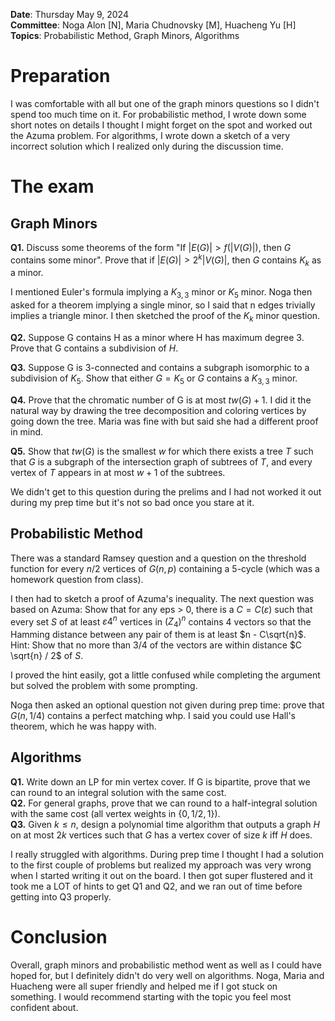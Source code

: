 **Date**: Thursday May 9, 2024\
**Committee**: Noga Alon [N], Maria Chudnovsky [M], Huacheng Yu [H]\
**Topics**: Probabilistic Method, Graph Minors, Algorithms

# Preparation

I was comfortable with all but one of the graph minors questions so I didn't spend too much time on it. For probabilistic method, I wrote down some short notes on details I thought I might forget on the spot and worked out the Azuma problem. For algorithms, I wrote down a sketch of a very incorrect solution which I realized only during the discussion time. 

# The exam
## Graph Minors

**Q1.** Discuss some theorems of the form "If $|E(G)| > f(|V(G)|)$, then $G$ contains some minor". Prove that if $|E(G)| > 2^k |V(G)|$, then $G$ contains $K_k$ as a minor. 

I mentioned Euler's formula implying a $K_{3,3}$ minor or $K_5$ minor. Noga then asked for a theorem implying a single minor, so I said that n edges trivially implies a triangle minor. I then sketched the proof of the $K_k$ minor question.

**Q2.** Suppose G contains H as a minor where H has maximum degree 3. Prove that G contains a subdivision of $H$.

**Q3.** Suppose G is $3$-connected and contains a subgraph isomorphic to a subdivision of $K_5$. Show that either $G = K_5$ or $G$ contains a $K_{3,3}$ minor. 

**Q4.** Prove that the chromatic number of G is at most $tw(G) + 1$. 
I did it the natural way by drawing the tree decomposition and coloring vertices by going down the tree. Maria was fine with but said she had a different proof in mind.

**Q5.** Show that $tw(G)$ is the smallest $w$ for which there exists a tree $T$ such that $G$ is a subgraph of the intersection graph of subtrees of $T$, and every vertex of $T$ appears in at most $w+1$ of the subtrees. 

We didn't get to this question during the prelims and I had not worked it out during my prep time but it's not so bad once you stare at it. 

## Probabilistic Method

There was a standard Ramsey question and a question on the threshold function for every $n/2$ vertices of $G(n,p)$ containing a 5-cycle (which was a homework question from class). 

I then had to sketch a proof of Azuma's inequality. The next question was based on Azuma:
Show that for any eps > 0, there is a $C = C(\varepsilon)$ such that every set $S$ of at least $\varepsilon  4^n$ vertices in $(Z_4)^n$ contains $4$ vectors so that the Hamming distance between any pair of them is at least $n - C\sqrt{n}$. Hint: Show that no more than $3/4$ of the vectors are within distance $C \sqrt{n} / 2$ of $S$. 

I proved the hint easily, got a little confused while completing the argument but solved the problem with some prompting. 

Noga then asked an optional question not given during prep time: prove that $G(n,1/4)$ contains a perfect matching whp. I said you could use Hall's theorem, which he was happy with. 

## Algorithms

**Q1.** Write down an LP for min vertex cover. If G is bipartite, prove that we can round to an integral solution with the same cost. \
**Q2.** For general graphs, prove that we can round to a half-integral solution with the same cost (all vertex weights in $\{0,1/2,1\}$).\
**Q3.** Given $k \leq n$, design a polynomial time algorithm that outputs a graph $H$ on at most $2k$ vertices such that $G$ has a vertex cover of size $k$ iff $H$ does. 

I really struggled with algorithms. During prep time I thought I had a solution to the first couple of problems but realized my approach was very wrong when I started writing it out on the board. I then got super flustered and it took me a LOT of hints to get Q1 and Q2, and we ran out of time before getting into Q3 properly. 

# Conclusion

Overall, graph minors and probabilistic method went as well as I could have hoped for, but I definitely didn't do very well on algorithms. Noga, Maria and Huacheng were all super friendly and helped me if I got stuck on something. I would recommend starting with the topic you feel most confident about.

